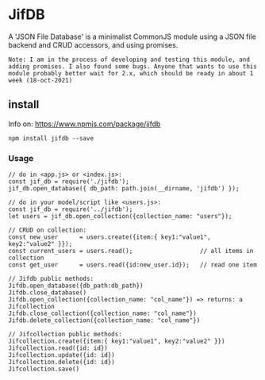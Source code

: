 # JifDB

A 'JSON File Database' is a minimalist CommonJS module using a JSON file backend and CRUD accessors, and using promises.

`Note: I am in the process of developing and testing this module, and adding promises. I also found some bugs. Anyone that wants to use this module probably better wait for 2.x, which should be ready in about 1 week (18-oct-2021)`

## install

Info on: https://www.npmjs.com/package/jifdb

```
npm install jifdb --save
```

### Usage

```
// do in <app.js> or <index.js>:
const jif_db = require('./jifdb');
jif_db.open_database({ db_path: path.join(__dirname, 'jifdb') });

// do in your model/script like <users.js>:
const jif_db = require('../jifdb');
let users = jif_db.open_collection({collection_name: "users"});

// CRUD on collection:
const new_user      = users.create({item:{ key1:"value1", key2:"value2" }});
const current_users = users.read();                   // all items in collection
const get_user      = users.read({id:new_user.id});   // read one item

// Jifdb public methods:
Jifdb.open_database({db_path:db_path})
Jifdb.close_database()
Jifdb.open_collection({collection_name: "col_name"}) => returns: a Jifcollection
Jifdb.close_collection({collection_name: "col_name"})
Jifdb.delete_collection({collection_name: "col_name"})

// Jifcollection public methods:
Jifcollection.create({item:{ key1:"value1", key2:"value2" }})
Jifcollection.read({id: id})
Jifcollection.update({id: id})
Jifcollection.delete({id: id})
Jifcollection.save()
```
